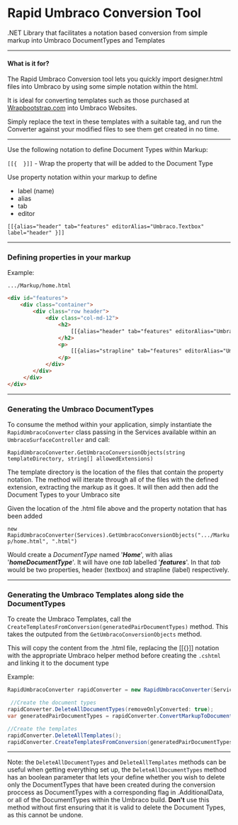 # Rapid Umbraco Conversion Tool
.NET Library that facilitates a notation based conversion from simple markup into Umbraco DocumentTypes and Templates

---
#### What is it for?

The Rapid Umbraco Conversion tool lets you quickly import designer.html files into Umbraco by using some simple notation within the html.

It is ideal for converting templates such as those purchased at [Wrapbootstrap.com](https://wrapbootstrap.com/ "Wrapbootstrap") into Umbraco Websites.

Simply replace the text in these templates with a suitable tag, and run the Converter against your modified files to see them get created in no time.  



---


Use the following notation to define Document Types within Markup: 

```[[{  }]]``` - Wrap the property that will be added to the Document Type

Use property notation within your markup to define

* label (name)
* alias
* tab
* editor

```[[{alias="header" tab="features" editorAlias="Umbraco.Textbox" label="header" }]]```

***

### Defining properties in your markup

Example:

```.../Markup/home.html ```


```html
<div id="features">
    <div class="container">
        <div class="row header">
            <div class="col-md-12">
                <h2>
                    [[{alias="header" tab="features" editorAlias="Umbraco.Textbox" label="Header" }]]
                </h2>
                <p>
                    [[{alias="strapline" tab="features" editorAlias="Umbraco.NoEdit" label="Strap line" }]]
                </p>
            </div>
        </div>
     </div>
</div>
```

***

### Generating the Umbraco DocumentTypes
To consume the method within your application, simply instantiate the ```RapidUmbracoConverter``` class passing in the Services available within an ```UmbracoSurfaceController``` and call: 

```RapidUmbracoConverter.GetUmbracoConversionObjects(string templateDirectory, string[] allowedExtensions)```


The template directory is the location of the files that contain the property notation. The method will itterate through all of the files with the defined extension, extracting the markup as it goes. It will then add then add the Document Types to your Umbraco site

Given the location of the .html file above and the property notation that has been added

```new RapidUmbracoConverter(Services).GetUmbracoConversionObjects(".../Markup/home.html", ".html")```

Would create a _DocumentType_ named '**_Home_**', with alias '**_homeDocumentType_**'. It will have one _tab_ labelled '**_features_**'. In that _tab_ would be two properties, header (textbox) and strapline (label) respectively. 

______

### Generating the Umbraco Templates along side the DocumentTypes

To create the Umbraco Templates, call the ```CreateTemplatesFromConversion(generatedPairDocumentTypes)``` method. This takes the  outputed from the ```GetUmbracoConversionObjects``` method.

This will copy the content from the .html file, replacing the [[{}]] notation with the appropriate Umbraco helper method before creating the ```.cshtml``` and linking it to the document type

Example:

```C#
RapidUmbracoConverter rapidConverter = new RapidUmbracoConverter(Services);

 //Create the document types
rapidConverter.DeleteAllDocumentTypes(removeOnlyConverted: true);
var generatedPairDocumentTypes = rapidConverter.ConvertMarkupToDocumentTypes(templateDirectory, ".html");

//Create the templates
rapidConverter.DeleteAllTemplates();
rapidConverter.CreateTemplatesFromConversion(generatedPairDocumentTypes);
```
***
Note: the ```DeleteAllDocumentTypes``` and ```DeleteAllTemplates``` methods can be useful when getting everything set up, the ```DeleteAllDocumentTypes``` method has an boolean parameter that lets your define whether you wish to delete only the DocumentTypes that have been created during the conversion proccess as DocumentTypes with a corresponding flag in .AdditionalData, or all of the DocumentTypes within the Umbraco build. **Don't** use this method without first ensuring that it is valid to delete the Document Types, as this cannot be undone. 



